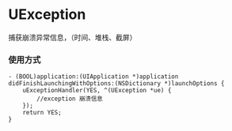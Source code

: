# UException
捕获崩溃异常信息，（时间、堆栈、截屏）

### 使用方式
```
- (BOOL)application:(UIApplication *)application didFinishLaunchingWithOptions:(NSDictionary *)launchOptions {
    uExceptionHandler(YES, ^(UException *ue) {
        //exception 崩溃信息
    });
    return YES;
}
```
